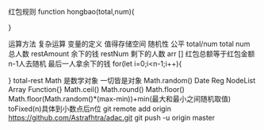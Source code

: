 红包规则
function hongbao(total,num){

}

运算方法 复杂运算 变量的定义 值得存储空间
随机性
公平 total/num
total num 总人数
restAmount 余下的钱
restNum  剩下的人数
arr []
红包总额等于红包金额
n-1人去随机  最后一人拿余下的钱
for(let i=0;i<n-1;i++){

}
total-rest
Math 是数学对象 一切皆是对象
Math.random() Date Reg NodeList Array Function{}
Math.ceil()    Math.round()   Math.floor()
Math.floor(Math.random()*(max-min))+min(最大和最小之间随机取值)
toFixed(n)具体到小数点后n位
 git remote add origin https://github.com/Astrafhtra/adac.git
  git push -u origin master
